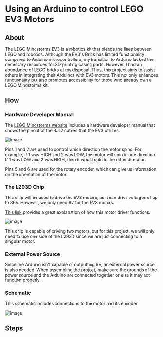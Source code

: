 # Using an Arduino to control LEGO EV3 Motors

## About

The LEGO Mindstorms EV3 is a robotics kit that blends the lines between LEGO and robotics. Although the EV3's Brick has limited functionality compared to Arduino microcontrollers, my transition to Arduino lacked the necessary resources for 3D printing casing parts. However, I had an abundance of LEGO bricks at my disposal. Thus, this project aims to assist others in integrating their Arduinos with EV3 motors. This not only enhances functionality but also promotes accessibility for those who already own a LEGO Mindstorms kit.

## How

### Hardware Developer Manual

The [LEGO Mindstorms website](https://education.lego.com/en-us/product-resources/mindstorms-ev3/downloads/developer-kits#ev3-hardware-developer-kit) includes a hardware developer manual that shows the pinout of the RJ12 cables that the EV3 utilizes. 

![image](https://github.com/VinsonOi/ArduinoToLEGO/assets/30189257/bc7275f2-7d74-4d44-a0f3-d124374ff1d6)

Pins 1 and 2 are used to control which direction the motor spins. For example, if 1 was HIGH and 2 was LOW, the motor will spin in one direction. If 1 was LOW and 2 was HIGH, then it would spin in the other direction. 

Pins 5 and 6 are used for the rotary encoder, which can give us information on the orientation of the motor. 

### The L293D Chip

This chip will be used to drive the EV3 motors, as it can drive voltages of up to 36V. However, we only need 9V for the EV3 motors.

[This link](https://www.robotix.in/tutorial/auto/motor_driver/) provides a great explanation of how this motor driver functions. 

![image](https://github.com/VinsonOi/ArduinoToLEGO/assets/30189257/7980f1d7-6336-4dcd-92a4-360ae3bbc679)

This chip is capable of driving two motors, but for this project, we will only need to use one side of the L293D since we are just connecting to a singular motor.

### External Power Source

Since the Arduino isn't capable of outputting 9V, an external power source is also needed. When assembling the project, make sure the grounds of the power source and the Arduino are connected together or else it may not function properly. 

### Schematic

This schematic includes connections to the motor and its encoder.

![image](https://github.com/VinsonOi/ArduinoToLEGO/assets/30189257/bc7f618f-4df0-4fd0-b1e1-76a68a82ded9)

## Steps
